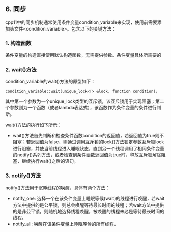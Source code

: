 ## 6. 同步

cpp11中的同步机制通常使用条件变量condition_variable来实现，使用前需要添加头文件<condition_variable>。包含以下的关键方法：

### 1. 构造函数
条件变量的构造直接使用默认构造函数，无需提供参数。条件变量具体所需要的

### 2. wait()方法
condition_variable的wait()方法的原型如下：

```
condition_variable::wait(unique_lock<T> &lock, function condition);
```

其中第一个参数为一个unique_lock类型的互斥锁，该互斥锁用于实现阻塞；第二个参数则为一个函数（或者lambda表达式），该函数作为条件变量的条件进行判断。

wait()方法的执行如下所示：

+ wait()方法首先判断和检查条件函数condition的返回值，若返回值为true则不阻塞；若返回值为false，则通过调用互斥锁的lock()方法锁定参数互斥锁lock进行阻塞，并使当前线程进入睡眠状态，直到另一个线程调用了相同条件变量的notify()系列方法，或者检查到条件函数返回值为true时，释放互斥锁解除阻塞，继续执行wait()之后的语句。

### 3. notify()方法
notify()方法用于沉睡线程的唤醒，具体有两个方法：

+ notify_one: 选择一个在该条件变量上睡眠等候(wait)的线程进行唤醒，若wait方法中提供的是公平锁，则总会唤醒等待最长时间的线程；若wait方法中提供的是非公平锁，则随机地选择线程唤醒，被唤醒的线程未必是等待最长时间的线程。
+ notify_all: 唤醒在该条件变量上睡眠等候的所有线程。


